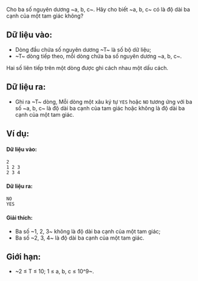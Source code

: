 Cho ba số nguyên dương ~a, b, c~. Hãy cho biết ~a, b, c~ có là độ dài ba cạnh của một tam giác không?

## Dữ liệu vào:
- Dòng đầu chứa số nguyên dương ~T~ là số bộ dữ liệu;
- ~T~ dòng tiếp theo, mỗi dòng chứa ba số nguyên dương ~a, b, c~.

Hai số liên tiếp trên một dòng được ghi cách nhau một dấu cách.

## Dữ liệu ra:
- Ghi ra ~T~ dòng, Mỗi dòng một xâu ký tự `YES` hoặc `NO` tương ứng với ba số ~a, b, c~ là độ dài ba cạnh của tam giác hoặc không là độ dài ba cạnh của một tam giác.

## Ví dụ:
#### Dữ liệu vào:
```
2
1 2 3
2 3 4
```

#### Dữ liệu ra:
```
NO
YES
```

#### Giải thích:
- Ba số ~1, 2, 3~ không là độ dài ba cạnh của một tam giác;
- Ba số ~2, 3, 4~ là độ dài ba cạnh của một tam giác.

## Giới hạn:
- ~2 ≤ T ≤ 10; 1 ≤ a, b, c ≤ 10^9~.